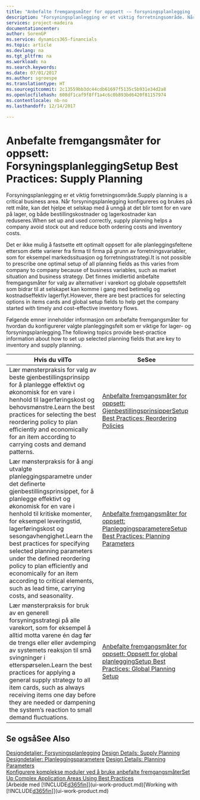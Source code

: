 ```yaml
---
title: "Anbefalte fremgangsmåter for oppsett -– forsyningsplanlegging | Microsoft-dokumentasjon"
description: "Forsyningsplanlegging er et viktig forretningsområde. Når forsyningsplanlegging konfigureres og brukes på rett måte, kan det hjelpe et selskap med å unngå at det blir tomt for en vare på lager, og både bestillingskostnader og lagerkostnader kan reduseres."
services: project-madeira
documentationcenter: 
author: SorenGP
ms.service: dynamics365-financials
ms.topic: article
ms.devlang: na
ms.tgt_pltfrm: na
ms.workload: na
ms.search.keywords: 
ms.date: 07/01/2017
ms.author: sgroespe
ms.translationtype: HT
ms.sourcegitcommit: 2c13559bb3dc44cdb61697f5135c5b931e34d2a8
ms.openlocfilehash: 608df1caf9f8ff1a4c6c0b893bd6420f81157974
ms.contentlocale: nb-no
ms.lasthandoff: 12/14/2017

---
```

# <a name="setup-best-practices-supply-planning"></a><span data-ttu-id="b476f-104">Anbefalte fremgangsmåter for oppsett: Forsyningsplanlegging</span><span class="sxs-lookup"><span data-stu-id="b476f-104">Setup Best Practices: Supply Planning</span></span>
<span data-ttu-id="b476f-105">Forsyningsplanlegging er et viktig forretningsområde.</span><span class="sxs-lookup"><span data-stu-id="b476f-105">Supply planning is a critical business area.</span></span> <span data-ttu-id="b476f-106">Når forsyningsplanlegging konfigureres og brukes på rett måte, kan det hjelpe et selskap med å unngå at det blir tomt for en vare på lager, og både bestillingskostnader og lagerkostnader kan reduseres.</span><span class="sxs-lookup"><span data-stu-id="b476f-106">When set up and used correctly, supply planning helps a company avoid stock out and reduce both ordering costs and inventory costs.</span></span>  

 <span data-ttu-id="b476f-107">Det er ikke mulig å fastsette ett optimalt oppsett for alle planleggingsfeltene ettersom dette varierer fra firma til firma på grunn av forretningsvariabler, som for eksempel markedssituasjon og forretningsstrategi.</span><span class="sxs-lookup"><span data-stu-id="b476f-107">It is not possible to prescribe one optimal setup of all planning fields as this varies from company to company because of business variables, such as market situation and business strategy.</span></span> <span data-ttu-id="b476f-108">Det finnes imidlertid anbefalte fremgangsmåter for valg av alternativer i varekort og globale oppsettsfelt som bidrar til at selskapet kan komme i gang med betimelig og kostnadseffektiv lagerflyt.</span><span class="sxs-lookup"><span data-stu-id="b476f-108">However, there are best practices for selecting options in items cards and global setup fields to help get the company started with timely and cost-effective inventory flows.</span></span>  

 <span data-ttu-id="b476f-109">Følgende emner inneholder informasjon om anbefalte fremgangsmåter for hvordan du konfigurerer valgte planleggingsfelt som er viktige for lager- og forsyningsplanlegging.</span><span class="sxs-lookup"><span data-stu-id="b476f-109">The following topics provide best-practice information about how to set up selected planning fields that are key to inventory and supply planning.</span></span>  

|<span data-ttu-id="b476f-110">**Hvis du vil**</span><span class="sxs-lookup"><span data-stu-id="b476f-110">**To**</span></span>|<span data-ttu-id="b476f-111">**Se**</span><span class="sxs-lookup"><span data-stu-id="b476f-111">**See**</span></span>|  
|------------|-------------|  
|<span data-ttu-id="b476f-112">Lær mønsterpraksis for valg av beste gjenbestillingsprinsipp for å planlegge effektivt og økonomisk for en vare i henhold til lagerføringskost og behovsmønstre.</span><span class="sxs-lookup"><span data-stu-id="b476f-112">Learn the best practices for selecting the best reordering policy to plan efficiently and economically for an item according to carrying costs and demand patterns.</span></span>|[<span data-ttu-id="b476f-113">Anbefalte fremgangsmåter for oppsett: Gjenbestillingsprinsipper</span><span class="sxs-lookup"><span data-stu-id="b476f-113">Setup Best Practices: Reordering Policies</span></span>](setup-best-practices-reordering-policies.md)|  
|<span data-ttu-id="b476f-114">Lær mønsterpraksis for å angi utvalgte planleggingsparametre under det definerte gjenbestillingsprinsippet, for å planlegge effektivt og økonomisk for en vare i henhold til kritiske momenter, for eksempel leveringstid, lagerføringskost og sesongavhengighet.</span><span class="sxs-lookup"><span data-stu-id="b476f-114">Learn the best practices for specifying selected planning parameters under the defined reordering policy to plan efficiently and economically for an item according to critical elements, such as lead time, carrying costs, and seasonality.</span></span>|[<span data-ttu-id="b476f-115">Anbefalte fremgangsmåter for oppsett: Planleggingsparametere</span><span class="sxs-lookup"><span data-stu-id="b476f-115">Setup Best Practices: Planning Parameters</span></span>](setup-best-practices-planning-parameters.md)|  
|<span data-ttu-id="b476f-116">Lær mønsterpraksis for bruk av en generell forsyningsstrategi på alle varekort, som for eksempel å alltid motta varene én dag før de trengs eller eller avdemping av systemets reaksjon til små svingninger i etterspørselen.</span><span class="sxs-lookup"><span data-stu-id="b476f-116">Learn the best practices for applying a general supply strategy to all item cards, such as always receiving items one day before they are needed or dampening the system’s reaction to small demand fluctuations.</span></span>|[<span data-ttu-id="b476f-117">Anbefalte fremgangsmåter for oppsett: Oppsett for global planlegging</span><span class="sxs-lookup"><span data-stu-id="b476f-117">Setup Best Practices: Global Planning Setup</span></span>](setup-best-practices-global-planning-setup.md)|  

## <a name="see-also"></a><span data-ttu-id="b476f-118">Se også</span><span class="sxs-lookup"><span data-stu-id="b476f-118">See Also</span></span>  
 <span data-ttu-id="b476f-119">[Designdetaljer: Forsyningsplanlegging](design-details-supply-planning.md) </span><span class="sxs-lookup"><span data-stu-id="b476f-119">[Design Details: Supply Planning](design-details-supply-planning.md) </span></span>  
 <span data-ttu-id="b476f-120">[Designdetaljer: Planleggingsparametere](design-details-planning-parameters.md) </span><span class="sxs-lookup"><span data-stu-id="b476f-120">[Design Details: Planning Parameters](design-details-planning-parameters.md) </span></span>  
 [<span data-ttu-id="b476f-121">Konfigurere komplekse moduler ved å bruke anbefalte fremgangsmåter</span><span class="sxs-lookup"><span data-stu-id="b476f-121">Set Up Complex Application Areas Using Best Practices</span></span>](set-up-complex-application-areas-using-best-practices.md)  
 <span data-ttu-id="b476f-122">[Arbeide med [!INCLUDE[d365fin](includes/d365fin_md.md)]](ui-work-product.md)</span><span class="sxs-lookup"><span data-stu-id="b476f-122">[Working with [!INCLUDE[d365fin](includes/d365fin_md.md)]](ui-work-product.md)</span></span>

